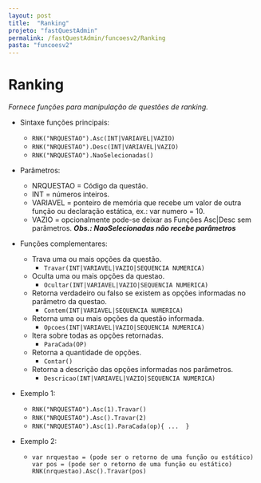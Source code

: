 ```yaml
---
layout: post
title:  "Ranking"
projeto: "fastQuestAdmin"
permalink: /fastQuestAdmin/funcoesv2/Ranking
pasta: "funcoesv2"
---
```

# Ranking
*Fornece funções para manipulação de questões de ranking.*

- Sintaxe funções principais: 
  - `RNK("NRQUESTAO").Asc(INT|VARIAVEL|VAZIO)`
  - `RNK("NRQUESTAO").Desc(INT|VARIAVEL|VAZIO)`
  - `RNK("NRQUESTAO").NaoSelecionadas()`

- Parâmetros:
  - NRQUESTAO = Código da questão.
  - INT = números inteiros.
  - VARIAVEL = ponteiro de memória que recebe um valor de outra função ou declaração estática, ex.: var numero = 10.
  - VAZIO = opcionalmente pode-se deixar as Funções Asc|Desc sem parâmetros.
  ***Obs.: NaoSelecionadas não recebe parâmetros***

- Funções complementares:
  - Trava uma ou mais opções da questão.
    - `Travar(INT|VARIAVEL|VAZIO|SEQUENCIA NUMERICA)`
  - Oculta uma ou mais opções da questao.
    - `Ocultar(INT|VARIAVEL|VAZIO|SEQUENCIA NUMERICA)`
  - Retorna verdadeiro ou falso se existem as opções informadas no parâmetro da questao.
    - `Contem(INT|VARIAVEL|SEQUENCIA NUMERICA)`
  - Retorna uma ou mais opções da questão informada.
    - `Opcoes(INT|VARIAVEL|VAZIO|SEQUENCIA NUMERICA)`
  - Itera sobre todas as opções retornadas.
    - `ParaCada(OP)`
  - Retorna a quantidade de opções.
    - `Contar()`
  - Retorna a descrição das opções informadas nos parâmetros.
    - `Descricao(INT|VARIAVEL|VAZIO|SEQUENCIA NUMERICA)`

- Exemplo 1: 
  - `RNK("NRQUESTAO").Asc(1).Travar()`
  - `RNK("NRQUESTAO").Asc().Travar(2)` 
  - `RNK("NRQUESTAO").Asc(1).ParaCada(op){ ...  }`

- Exemplo 2: 
  - <pre>
    <code>var nrquestao = (pode ser o retorno de uma função ou estático)
    var pos = (pode ser o retorno de uma função ou estático)
    RNK(nrquestao).Asc().Travar(pos)</code>
    <pre>
